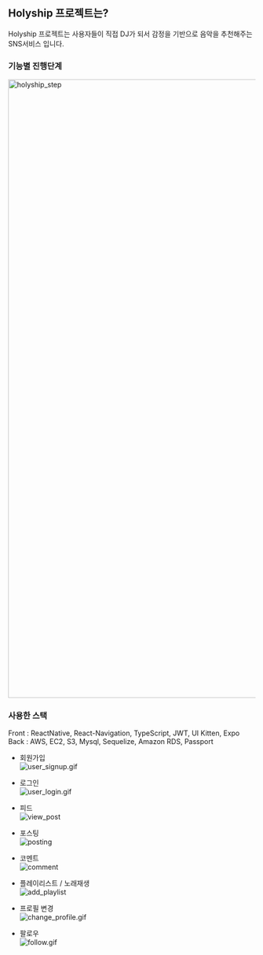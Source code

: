 ## Holyship 프로젝트는?
Holyship 프로젝트는 사용자들이 직접 DJ가 되서 감정을 기반으로 음악을 추천해주는 SNS서비스 입니다.

### 기능별 진행단계 
<img width="1257" alt="holyship_step" src="https://user-images.githubusercontent.com/40445771/67447283-55455580-f64e-11e9-9bf0-7785caee9d5d.png">

### 사용한 스택
Front : ReactNative, React-Navigation, TypeScript, JWT, UI Kitten, Expo  
Back : AWS, EC2, S3, Mysql, Sequelize, Amazon RDS, Passport

- 회원가입  
![user_signup.gif](https://images.velog.io/post-images/qksud14/b86af8a0-f5fd-11e9-9e2c-7d4c8c38bd49/usersignup.gif)

- 로그인  
![user_login.gif](https://images.velog.io/post-images/qksud14/c1f83130-f5fd-11e9-9e2c-7d4c8c38bd49/userlogin.gif)

- 피드  
![view_post](https://user-images.githubusercontent.com/40445771/67447051-9d17ad00-f64d-11e9-9aad-0ade44615d40.gif)

- 포스팅  
![posting](https://user-images.githubusercontent.com/40445771/67447068-a7d24200-f64d-11e9-82f1-0e716c196fbf.gif)

- 코멘트  
![comment](https://user-images.githubusercontent.com/40445771/67447072-aacd3280-f64d-11e9-9bf7-f4d5c750b46e.gif)

- 플레이리스트 / 노래재생  
![add_playlist](https://user-images.githubusercontent.com/40445771/67447073-ad2f8c80-f64d-11e9-947a-55dabadeaeaa.gif)

- 프로필 변경  
![change_profile.gif](https://images.velog.io/post-images/qksud14/81dec770-f5fe-11e9-ae86-f7f42c038cd6/changeprofile.gif)

- 팔로우  
![follow.gif](https://images.velog.io/post-images/qksud14/4ac0e820-f600-11e9-9e2c-7d4c8c38bd49/follow.gif)
